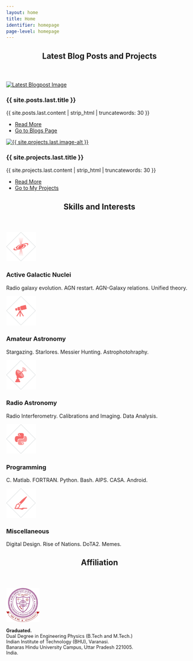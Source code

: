 ```yaml
---
layout: home
title: Home
identifier: homepage
page-level: homepage
---
```


<section>
	<header class="major">
		<h2>Latest Blog Posts and Projects</h2>
	</header>
	<div class="posts">
		<article>
			<a href="{{ site.posts.last.url }}" class="image"><img src="{{ site.posts.last.image }}" alt="Latest Blogpost Image" /></a>
			<h3>{{ site.posts.last.title }}</h3>
			<p>{{ site.posts.last.content | strip_html | truncatewords: 30 }}</p>
			<ul class="actions">
				<li><a href="{{ site.posts.last.url }}" class="button icon fa-angle-double-right">Read More</a></li>
				<li><a href="blogger.html" class="button special icon fa-pencil-square-o">Go to Blogs Page</a></li>
			</ul>
		</article>
		<article>
			<a href="{{ site.projects.last.url }}" class="image"><img  src="{{ site.projects.last.image }}" alt="{{ site.projects.last.image-alt }}" /></a>
			<h3>{{ site.projects.last.title }}</h3>
			<p>{{ site.projects.last.content | strip_html | truncatewords: 30 }}</p>
			<ul class="actions">
				<li><a href="{{ site.projects.last.url }}" class="button icon fa-angle-double-right">Read More</a></li>
				<li><a href="repos.html" class="button special icon fa-paper-plane">Go to My Projects</a></li>
			</ul>
		</article>
		</div>
	</section>

  

<!-- Section -->
<section>
	<header class="major">
		<!-- <a href="{{ 'cv.html' | absolute_url }}">Curriculum Vitae</a> -->
		<h2>Skills and Interests</h2>
	</header>
	<div class="features">
		<article>
			<!-- <span class="icon fa-diamond"></span> -->
			<span style="padding-right:15px; display:inline-block;">
			<img src="assets/images/ico-agn.png" alt="Active Galactic Nuclei" width="80"/>
			</span>
			<div class="content">
				<h3>Active Galactic Nuclei</h3>
				<p>Radio galaxy evolution. AGN restart. AGN-Galaxy relations. Unified theory.</p>
			</div>
		</article>
		<article>
			<!-- <span class="icon fa-paper-plane"></span> -->
			<span style="padding-right:15px; display:inline-block;">
			<img src="assets/images/ico-telescope.png" alt="Amateur Astronomy and Astrophotohraphy" width="80"/>
			</span>
			<div class="content">
				<h3>Amateur Astronomy</h3>
				<p>Stargazing. Starlores. Messier Hunting. Astrophotohraphy.</p>
			</div>
		</article>
		<article>
			<!-- <span class="icon fa-signal"></span> -->
			<span style="padding-right:15px; display:inline-block;">
			<img src="assets/images/ico-radio-antenna.png" alt="Radio Astronomy" width="80"/>
			</span>
			<div class="content">
				<h3>Radio Astronomy</h3>
				<p>Radio Interferometry. Calibrations and Imaging. Data Analysis.</p>
			</div>
		</article>
		<article>
			<!-- <span class="icon fa-rocket"></span> -->
			<span style="padding-right:15px; display:inline-block;">
			<img src="assets/images/ico-python.png" alt="Programming" width="80"/>
			</span>
			<div class="content">
				<h3>Programming</h3>
				<p>C. Matlab. FORTRAN. Python. Bash. AIPS. CASA. Android.</p>
			</div>
		</article>
		<article>
			<!-- <span class="icon fa-rocket"></span> -->
			<span style="padding-right:15px; display:inline-block;">
			<img src="assets/images/ico-misc.png" alt="Programming" width="80"/>
			</span>
			<div class="content">
				<h3>Miscellaneous</h3>
				<p>Digital Design. Rise of Nations. DoTA2. Memes.</p>
			</div>
		</article>
	</div>
</section>


<section>
	<header class="major">
		<h2>Affiliation</h2>
	</header>
	<div class="features">


<article style="width: 70%;">
	<span style="padding-right:15px; display:inline-block;">
	<img src="assets/images/crest-iitbhu.png" alt="IIT BHU Crest" width="90"/>
	</span>
	<div class="content">
		<p style="font-size: 90%;"><b>Graduated.</b><br>
			Dual Degree in Engineering Physics (B.Tech and M.Tech.)<br>
		Indian Institute of Technology (BHU), Varanasi.<br>
		Banaras Hindu University Campus, Uttar Pradesh 221005. India.
	</p>
	</div>
</article>
<br>



<!-- 
<article style="width: auto;">
	<span style="padding-right:15px; display:inline-block;">
	<div class="crest-row" style="width: 200px;" >
  <div class="crest-column">
    <img src="assets/images/crest-uwa.png" alt="UWA Crest" width="100%"/>
  </div>
  <div class="crest-column">
    <img src="assets/images/crest-icrar.png" alt="ICRAR Crest" width="100%"/>
  </div>
</div> 
	
</span>
	<div class="content">
		<p style="font-size: 80%;"><b>PhD Student (ICRAR)</b><br>
			Astronomy and Astrophysics.<br>
		    The University of Western Australia<br>
		    35 Stirling Highway, 6009 Perth, Australia.</p>
	</div>
</article>
 -->

</div>

</section>
